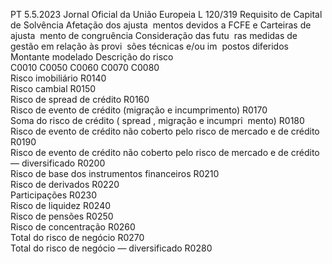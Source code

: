 PT  5.5.2023 Jornal Oficial da União Europeia L 120/319
 Requisito de Capital 
de Solvência  Afetação dos ajusta ­
mentos devidos a FCFE 
e Carteiras de ajusta ­
mento de congruência  Consideração das futu ­
ras medidas de gestão 
em relação às provi ­
sões técnicas e/ou im ­
postos diferidos  Montante modelado  Descrição do risco  
C0010  C0050  C0060  C0070  C0080  
Risco imobiliário  R0140  
Risco cambial  R0150  
Risco de  spread  de crédito  R0160  
Risco de evento de crédito (migração e incumprimento)  R0170  
Soma do risco de crédito ( spread , migração e incumpri ­
mento)  R0180  
Risco de evento de crédito não coberto pelo risco de 
mercado e de crédito  R0190  
Risco de evento de crédito não coberto pelo risco de 
mercado e de crédito — diversificado  R0200  
Risco de base dos instrumentos financeiros  R0210  
Risco de derivados  R0220  
Participações  R0230  
Risco de liquidez  R0240  
Risco de pensões  R0250  
Risco de concentração  R0260  
Total do risco de negócio  R0270  
Total do risco de negócio — diversificado  R0280